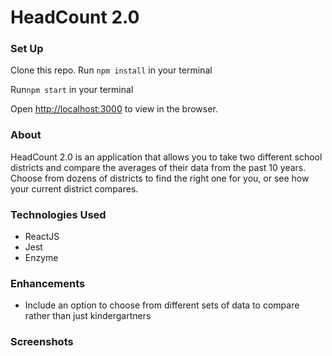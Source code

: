 # HeadCount 2.0

### Set Up

Clone this repo. 
Run `npm install` in your terminal

Run`npm start` in your terminal

Open [http://localhost:3000](http://localhost:3000) to view in the browser.


### About

HeadCount 2.0 is an application that allows you to take two different school districts and compare the averages of their data from the past 10 years. Choose from dozens of districts to find the right one for you, or see how your current district compares.


### Technologies Used

- ReactJS
- Jest
- Enzyme

### Enhancements

- Include an option to choose from different sets of data to compare rather than just kindergartners


### Screenshots
